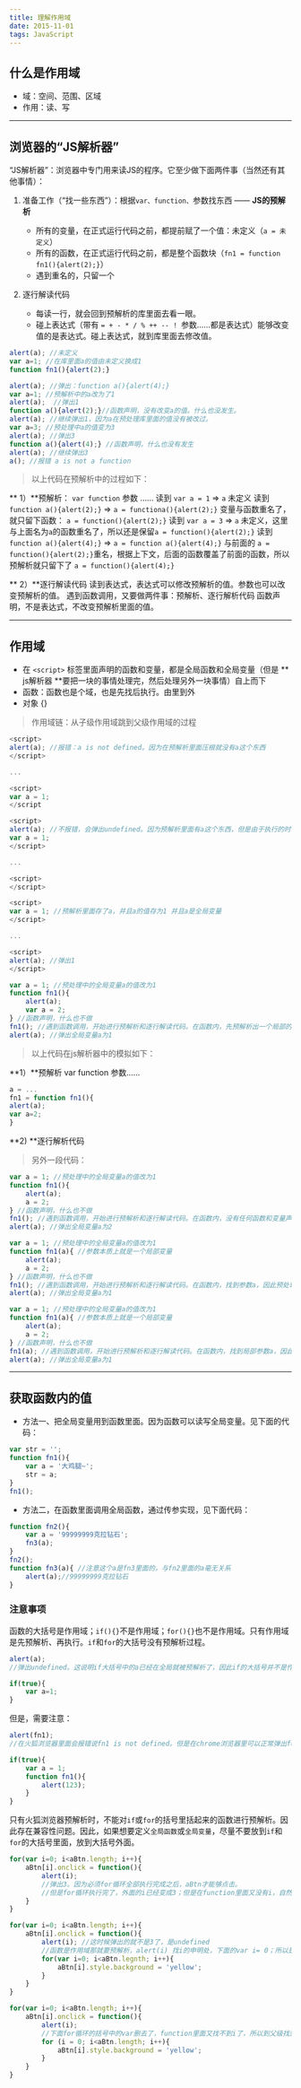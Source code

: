```yaml
---
title: 理解作用域
date: 2015-11-01
tags: JavaScript
---
```


## 什么是作用域
- 域：空间、范围、区域
- 作用：读、写

----



## 浏览器的“JS解析器”
“JS解析器”：浏览器中专门用来读JS的程序。它至少做下面两件事（当然还有其他事情）：

1. 准备工作（“找一些东西”）：根据`var、function、`参数找东西 —— **JS的预解析**
   - 所有的变量，在正式运行代码之前，都提前赋了一个值：未定义（`a = 未定义`）
   - 所有的函数，在正式运行代码之前，都是整个函数块（`fn1 = function fn1(){alert(2);}`）
   - 遇到重名的，只留一个

2. 逐行解读代码
    - 每读一行，就会回到预解析的库里面去看一眼。
    - 碰上表达式（带有 `= + - * / % ++ -- ! `参数……都是表达式）能够改变值的是表达式。碰上表达式，就到库里面去修改值。

<!-- more -->

```js
alert(a); //未定义
var a=1; //在库里面a的值由未定义换成1
function fn1(){alert(2);}
```

```js
alert(a); //弹出：function a(){alert(4);}
var a=1; //预解析中的a改为了1
alert(a);  //弹出1
function a(){alert(2);}//函数声明，没有改变a的值。什么也没发生。
alert(a); //继续弹出1，因为a在预处理库里面的值没有被改过。
var a=3; //预处理中a的值变为3
alert(a); //弹出3
function a(){alert(4);} //函数声明，什么也没有发生
alert(a); //继续弹出3
a(); //报错 a is not a function
```

> 以上代码在预解析中的过程如下：

** 1）**预解析： `var function` 参数 ……
读到 `var a = 1` => `a` 未定义
读到 `function a(){alert(2);}` => `a = functiona(){alert(2);}`
变量与函数重名了，就只留下函数：
`a = function(){alert(2);}`
读到 `var a = 3` => `a` 未定义，这里与上面名为`a`的函数重名了，所以还是保留`a = function(){alert(2);}`
读到`function a(){alert(4);}` => `a = function a(){alert(4);}` 与前面的 `a = function(){alert(2);}`重名，根据上下文，后面的函数覆盖了前面的函数，所以预解析就只留下了 `a = function(){alert(4);}`

** 2）**逐行解读代码
读到表达式，表达式可以修改预解析的值。参数也可以改变预解析的值。
遇到函数调用，又要做两件事：预解析、逐行解析代码
函数声明，不是表达式，不改变预解析里面的值。

----

## 作用域

- 在 `<script>` 标签里面声明的函数和变量，都是全局函数和全局变量（但是 ** js解析器 **要把一块的事情处理完，然后处理另外一块事情）自上而下
- 函数：函数也是个域，也是先找后执行。由里到外
- 对象 {}

> 作用域链：从子级作用域跳到父级作用域的过程

```js
<script>
alert(a); //报错：a is not defined。因为在预解析里面压根就没有a这个东西
</script>

...

<script>
var a = 1;
</script
````

```js
<script>
alert(a); //不报错，会弹出undefined。因为预解析里面有a这个东西，但是由于执行的时候，还没有改变a的值，因此a的值为undefined
var a = 1;
</script>

...

<script>
</script>
```

```js
<script>
var a = 1; //预解析里面存了a，并且a的值存为1 并且a是全局变量
</script>

...

<script>
alert(a); //弹出1
</script>
```


```js
var a = 1; //预处理中的全局变量a的值改为1
function fn1(){
    alert(a);
    var a = 2;
} //函数声明，什么也不做
fn1(); //遇到函数调用，开始进行预解析和逐行解读代码。在函数内，先预解析出一个局部的 a 是未定义（局部的a与全局的a一点关系都没有）；然后读代码，alert(a)弹出的是undefined；然后继续执行，遇到表达式，将局部的变量a的值改为2。这时fn1的函数执行已经完成了。
alert(a); //弹出全局变量a为1
```

> 以上代码在js解析器中的模拟如下：

**1）**预解析 var function 参数……
```js
a = ...
fn1 = function fn1(){
alert(a);
var a=2;
}
```
**2) **逐行解析代码

> 另外一段代码：

```js
var a = 1; //预处理中的全局变量a的值改为1
function fn1(){
    alert(a);
    a = 2;
} //函数声明，什么也不做
fn1(); //遇到函数调用，开始进行预解析和逐行解读代码。在函数内，没有任何函数和变量声明，因此预解析里面没东西；然后读代码，alert(a)，在局部没有找到预解析的a，于是从子级作用域跳到父级作用域去找，找到了全局的a，所以弹出的是全局变量a的值1；然后继续执行，遇到表达式，将全局变量a的值改为2。这时fn1的函数执行已经完成了。
alert(a); //弹出全局变量a为2
```

```js
var a = 1; //预处理中的全局变量a的值改为1
function fn1(a){ //参数本质上就是一个局部变量
    alert(a);
    a = 2;
} //函数声明，什么也不做
fn1(); //遇到函数调用，开始进行预解析和逐行解读代码。在函数内，找到参数a，因此预处理里面有个局部的a是未定义。；然后读代码，alert(a)，弹出的是局部的a为undefined；然后继续执行，遇到表达式，将局部变量a的值改为2。这时fn1的函数执行已经完成了。
alert(a); //弹出全局变量a为1
```

```js
var a = 1; //预处理中的全局变量a的值改为1
function fn1(a){ //参数本质上就是一个局部变量
    alert(a);
    a = 2;
} //函数声明，什么也不做
fn1(a); //遇到函数调用，开始进行预解析和逐行解读代码。在函数内，找到局部参数a，因此预处理里面有个局部的a是未定义。；然后读代码，读到第一行function fn1(a)，这时有参数进来，把全局的a的值1赋给了局部变量a，这时局部变量a的值变为1，alert(a)，弹出的是局部的a为1；然后继续执行，遇到表达式，将局部变量a的值改为2。这时fn1的函数执行已经完成了。
alert(a); //弹出全局变量a为1
```

----

## 获取函数内的值
- 方法一、把全局变量用到函数里面。因为函数可以读写全局变量。见下面的代码：
```js
var str = '';
function fn1(){
    var a = '大鸡腿~';
    str = a;
}
fn1();
```
- 方法二，在函数里面调用全局函数，通过传参实现，见下面代码：
```js
function fn2(){
    var a = '99999999克拉钻石';
    fn3(a);
}
fn2();
function fn3(a){ //注意这个a是fn3里面的，与fn2里面的a毫无关系
    alert(a);//99999999克拉钻石
}
```

### 注意事项

函数的大括号是作用域；`if(){}`不是作用域；`for(){}`也不是作用域。只有作用域是先预解析、再执行。`if`和`for`的大括号没有预解析过程。
```js
alert(a);
//弹出undefined。这说明if大括号中的a已经在全局就被预解析了，因此if的大括号并不是作用域

if(true){
    var a=1;
}
```

但是，需要注意：

```js
alert(fn1);
//在火狐浏览器里面会报错说fn1 is not defined。但是在chrome浏览器里可以正常弹出fun1函数。

if(true){
    var a = 1;
    function fn1(){
        alert(123);
    }
}
```
只有火狐浏览器预解析时，不能对`if`或`for`的括号里括起来的函数进行预解析。因此存在兼容性问题。因此，如果想要定义`全局函数`或`全局变量`，尽量不要放到`if`和`for`的大括号里面，放到大括号外面。

```js
for(var i=0; i<aBtn.length; i++){
    aBtn[i].onclick = function(){
        alert(i);
        //弹出3。因为必须for循环全部执行完成之后，aBtn才能够点击。
        //但是for循环执行完了，外面的i已经变成3；但是在function里面又没有i，自然找到了外面的i，也就是3.
    }
}
```

```js
for(var i=0; i<aBtn.length; i++){
    aBtn[i].onclick = function(){
        alert(i); //这时候弹出的就不是3了，是undefined
        //函数是作用域那就要预解析，alert(i) 找i的申明处，下面的var i= 0；所以是undefined
        for(var i=0; i<aBtn.legnth; i++){
            aBtn[i].style.background = 'yellow';
        }
    }
}
```
```js
for(var i=0; i<aBtn.length; i++){
    aBtn[i].onclick = function(){
        alert(i);
        //下面for循环的括号中的var删去了，function里面又找不到i了，所以到父级找到了i，又是个3。因此，此处会弹出3。
        for (i = 0; i<aBtn.length; i++){
            aBtn[i].style.background = 'yellow';
        }
    }
}
```

